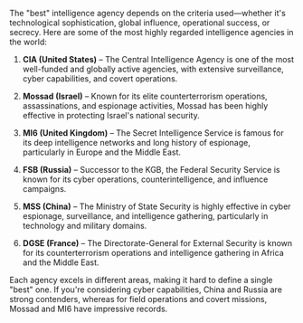 The "best" intelligence agency depends on the criteria used—whether it's technological sophistication, global influence, operational success, or secrecy. Here are some of the most highly regarded intelligence agencies in the world:

1. **CIA (United States)** – The Central Intelligence Agency is one of the most well-funded and globally active agencies, with extensive surveillance, cyber capabilities, and covert operations.

2. **Mossad (Israel)** – Known for its elite counterterrorism operations, assassinations, and espionage activities, Mossad has been highly effective in protecting Israel's national security.

3. **MI6 (United Kingdom)** – The Secret Intelligence Service is famous for its deep intelligence networks and long history of espionage, particularly in Europe and the Middle East.

4. **FSB (Russia)** – Successor to the KGB, the Federal Security Service is known for its cyber operations, counterintelligence, and influence campaigns.

5. **MSS (China)** – The Ministry of State Security is highly effective in cyber espionage, surveillance, and intelligence gathering, particularly in technology and military domains.

6. **DGSE (France)** – The Directorate-General for External Security is known for its counterterrorism operations and intelligence gathering in Africa and the Middle East.

Each agency excels in different areas, making it hard to define a single "best" one. If you're considering cyber capabilities, China and Russia are strong contenders, whereas for field operations and covert missions, Mossad and MI6 have impressive records.